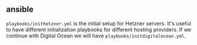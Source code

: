 ## ansible

`playbooks/inithetzner.yml` is the initial setup for Hetzner
servers. It's useful to have different initialization playbooks for
different hosting providers.  If we continue with Digital Ocean we
will have `playbooks/initdigitalocean.yml`.






